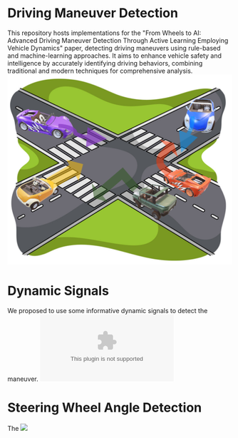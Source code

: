 # Driving Maneuver Detection
This repository hosts implementations for the "From Wheels to AI: Advanced Driving Maneuver Detection Through Active Learning Employing Vehicle Dynamics" paper, detecting driving maneuvers using rule-based and machine-learning approaches. It aims to enhance vehicle safety and intelligence by accurately identifying driving behaviors, combining traditional and modern techniques for comprehensive analysis.
![Altitude Image](Media/maneuverpic.png)

# Dynamic Signals
We proposed to use some informative dynamic signals to detect the maneuver. 
![](Src/Feature_Vector_initial.csv)

# Steering Wheel Angle Detection
The 
![](Media/steering_video.gif)




